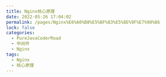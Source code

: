 ```yaml
---
title: Nginx核心原理
date: 2022-05-26 17:04:02
permalink: /pages/Nginx%E6%A0%B8%E5%BF%83%E5%8E%9F%E7%90%86
lock: false
categories: 
  - PureJavaCoderRoad
  - 中间件
  - Nginx
tags: 
  - Nginx
  - 核心原理
---
```

